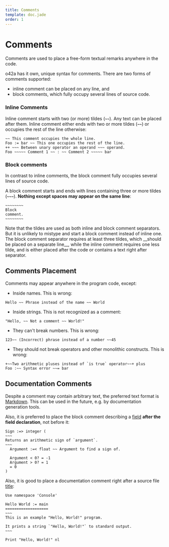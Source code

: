 ```yaml
---
title: Comments
template: doc.jade
order: 1
---
```


Comments
========
<!--
Copyright (C) 2010-2013 Ruslan Lopatin.
Permission is granted to copy, distribute and/or modify this document
under the terms of the GNU Free Documentation License, Version 1.3
or any later version published by the Free Software Foundation;
with no Invariant Sections, no Front-Cover Texts, and no Back-Cover Texts.
A copy of the license is included in the section entitled "GNU
Free Documentation License".
-->

Comments are used to place a free-form textual remarks anywhere in the code.

o42a has it own, unique syntax for comments. There are two forms of comments
supported:

* inline comment can be placed on any line, and
* block comments, which fully occupy several lines of source code.


### Inline Comments ###

Inline comment starts with two (or more) tildes (**`~~`**). Any text can be
placed after them. Inline comment either ends with two or more tildes (**`~~`**)
or occupies the rest of the line otherwise:
```o42a
~~ This comment occupies the whole line.
Foo := bar ~~ This one occupies the rest of the line.
++ ~~~ Between unary operator an operand ~~~ operand.
Foo ~~~~~ Comment 1 ~~ : ~~ Comment 2 ~~~~~ bar
```


### Block comments ###

In contrast to inline comments, the block comment fully occupies several lines
of source code.

A block comment starts and ends with lines containing three or more tildes
(**`~~~`**). __Nothing except spaces may appear on the same line__:
```o42a
~~~~~~~~
Block
comment.
~~~~~~~~
```

<div class="tip">
Note that the tildes are used as both inline and block comment separators. But
it is unlikely to mistype and start a block comment instead of inline one. The
block comment separator requires at least three tildes, which __should be placed
on a separate line__, while the inline comment requires one less tilde, and is
either placed after the code or contains a text right after separator.
</div>


Comments Placement
------------------

Comments may appear anywhere in the program code, except:

* Inside names. This is wrong:
```o42a
Hello ~~ Phrase instead of the name ~~ World
```
* Inside strings. This is not recognized as a comment:
```o42a
"Hello, ~~ Not a comment ~~ World!"
```
* They can't break numbers. This is wrong:
```o42a
123~~ (Incorrect) phrase instead of a number ~~45
```
* They should not break operators and other monolithic constructs.
  This is wrong:
```o42a
+~~Two arithmetic pluses instead of `is true` operator~~+ plus
Foo :~~ Syntax error ~~= bar
```

Documentation Comments
----------------------

Despite a comment may contain arbitrary text, the preferred text format is
[Markdown](http://daringfireball.net/projects/markdown/syntax/). This can be
used in the future, e.g. by documentation generation tools.

Also, it is preferred to place the block comment describing a
[field](/docs/objects/fields.html) **after the field declaration**, not before
it:
```o42a
Sign :=> integer (
~~~
Returns an arithmetic sign of `argument`.
~~~
  Argument :=< float ~~ Argument to find a sign of.
  
  Argument < 0? = -1
  Argument > 0? = 1
  = 0
)
```

Also, it is good to place a documentation comment right after a source file
[title](/docs/sources/file.html#title):
```o42a
Use namespace 'Console'

Hello World := main
===================
~~~
This is an example "Hello, World!" program.

It prints a string `"Hello, World!"` to standard output.
~~~

Print "Hello, World!" nl
```
